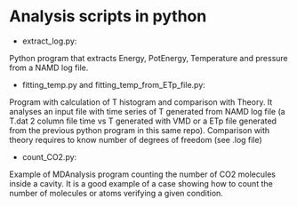 # Analysis scripts in python

- extract_log.py:
  
Python program that extracts Energy, PotEnergy, Temperature and pressure from a NAMD log file. 

- fitting_temp.py and fitting_temp_from_ETp_file.py:
  
Program with calculation of T histogram and comparison with Theory. 
It analyses an input file with time series of T generated from NAMD log file (a T.dat 2 column file time vs T generated with VMD or a ETp file generated from the previous python program in this same repo). 
Comparison with theory requires to know number of degrees of freedom (see .log file)

- count_CO2.py:
  
Example of MDAnalysis program counting the number of CO2 molecules inside a cavity. It is a good example of a case showing how to count the number of molecules or atoms verifying a given condition.
